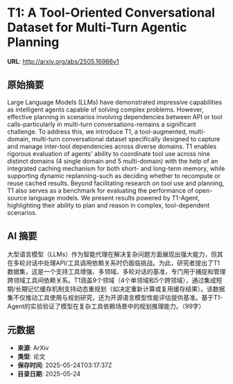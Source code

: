 # T1: A Tool-Oriented Conversational Dataset for Multi-Turn Agentic Planning

**URL**: http://arxiv.org/abs/2505.16986v1

## 原始摘要

Large Language Models (LLMs) have demonstrated impressive capabilities as
intelligent agents capable of solving complex problems. However, effective
planning in scenarios involving dependencies between API or tool
calls-particularly in multi-turn conversations-remains a significant challenge.
To address this, we introduce T1, a tool-augmented, multi-domain, multi-turn
conversational dataset specifically designed to capture and manage inter-tool
dependencies across diverse domains. T1 enables rigorous evaluation of agents'
ability to coordinate tool use across nine distinct domains (4 single domain
and 5 multi-domain) with the help of an integrated caching mechanism for both
short- and long-term memory, while supporting dynamic replanning-such as
deciding whether to recompute or reuse cached results. Beyond facilitating
research on tool use and planning, T1 also serves as a benchmark for evaluating
the performance of open-source language models. We present results powered by
T1-Agent, highlighting their ability to plan and reason in complex,
tool-dependent scenarios.


## AI 摘要

大型语言模型（LLMs）作为智能代理在解决复杂问题方面展现出强大能力，但其在多轮对话中处理API/工具调用依赖关系时仍面临挑战。为此，研究者提出了T1数据集，这是一个支持工具增强、多领域、多轮对话的基准，专门用于捕捉和管理跨领域工具间依赖关系。T1涵盖9个领域（4个单领域和5个跨领域），通过集成短期/长期记忆缓存机制支持动态重规划（如决定重新计算或复用缓存结果）。该数据集不仅推动工具使用与规划研究，还为开源语言模型性能评估提供基准。基于T1-Agent的实验验证了模型在复杂工具依赖场景中的规划推理能力。（99字）

## 元数据

- **来源**: ArXiv
- **类型**: 论文
- **保存时间**: 2025-05-24T03:17:37Z
- **目录日期**: 2025-05-24
